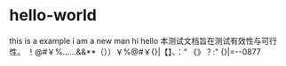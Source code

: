 # hello-world
this is a example
i am a new man 
hi
hello
本测试文档旨在测试有效性与可行性。
！@#￥%……&&**（））￥%@#￥{}|【】、：“
《》？:"
{}|\=--0877
